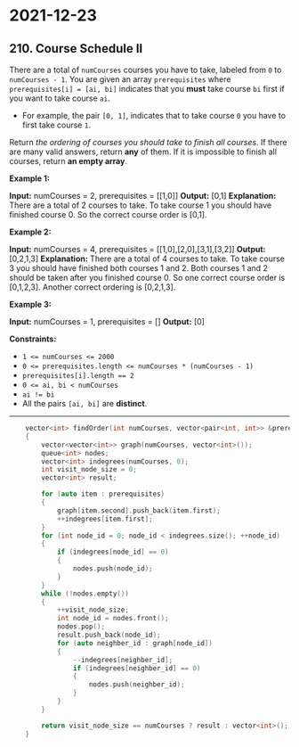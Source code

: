 # 2021-12-23

## 210. Course Schedule II

There are a total of `numCourses` courses you have to take, labeled from `0` to `numCourses - 1`. You are given an array `prerequisites` where `prerequisites[i] = [ai, bi]` indicates that you **must** take course `bi` first if you want to take course `ai`.

- For example, the pair `[0, 1]`, indicates that to take course `0` you have to first take course `1`.

Return _the ordering of courses you should take to finish all courses_. If there are many valid answers, return **any** of them. If it is impossible to finish all courses, return **an empty array**.

**Example 1:**

**Input:** numCourses = 2, prerequisites = \[\[1,0\]\]
**Output:** \[0,1\]
**Explanation:** There are a total of 2 courses to take. To take course 1 you should have finished course 0. So the correct course order is \[0,1\].

**Example 2:**

**Input:** numCourses = 4, prerequisites = \[\[1,0\],\[2,0\],\[3,1\],\[3,2\]\]
**Output:** \[0,2,1,3\]
**Explanation:** There are a total of 4 courses to take. To take course 3 you should have finished both courses 1 and 2. Both courses 1 and 2 should be taken after you finished course 0.
So one correct course order is \[0,1,2,3\]. Another correct ordering is \[0,2,1,3\].

**Example 3:**

**Input:** numCourses = 1, prerequisites = \[\]
**Output:** \[0\]

**Constraints:**

- `1 <= numCourses <= 2000`
- `0 <= prerequisites.length <= numCourses * (numCourses - 1)`
- `prerequisites[i].length == 2`
- `0 <= ai, bi < numCourses`
- `ai != bi`
- All the pairs `[ai, bi]` are **distinct**.

---

```c++
    vector<int> findOrder(int numCourses, vector<pair<int, int>> &prerequisites)
    {
        vector<vector<int>> graph(numCourses, vector<int>());
        queue<int> nodes;
        vector<int> indegrees(numCourses, 0);
        int visit_node_size = 0;
        vector<int> result;

        for (auto item : prerequisites)
        {
            graph[item.second].push_back(item.first);
            ++indegrees[item.first];
        }
        for (int node_id = 0; node_id < indegrees.size(); ++node_id)
        {
            if (indegrees[node_id] == 0)
            {
                nodes.push(node_id);
            }
        }
        while (!nodes.empty())
        {
            ++visit_node_size;
            int node_id = nodes.front();
            nodes.pop();
            result.push_back(node_id);
            for (auto neighber_id : graph[node_id])
            {
                --indegrees[neighber_id];
                if (indegrees[neighber_id] == 0)
                {
                    nodes.push(neighber_id);
                }
            }
        }

        return visit_node_size == numCourses ? result : vector<int>();
    }
```

